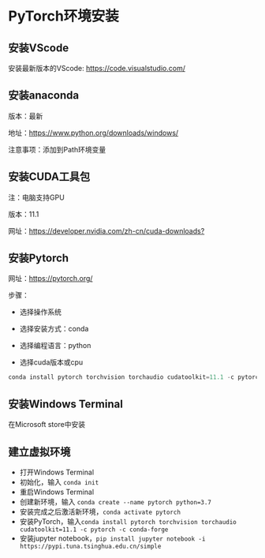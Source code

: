 # PyTorch环境安装

## 安装VScode

安装最新版本的VScode: <https://code.visualstudio.com/>

## 安装anaconda

版本：最新

地址：<https://www.python.org/downloads/windows/>

注意事项：添加到Path环境变量

## 安装CUDA工具包

注：电脑支持GPU

版本：11.1

网址：<https://developer.nvidia.com/zh-cn/cuda-downloads?>

## 安装Pytorch

网址：<https://pytorch.org/>

步骤：

- 选择操作系统

- 选择安装方式：conda
  
- 选择编程语言：python

- 选择cuda版本或cpu

```python
conda install pytorch torchvision torchaudio cudatoolkit=11.1 -c pytorch -c conda-forge
```

## 安装Windows Terminal

在Microsoft store中安装

## 建立虚拟环境

- 打开Windows Terminal
- 初始化，输入 `conda init`
- 重启Windows Terminal
- 创建新环境，输入 `conda create --name pytorch python=3.7`
- 安装完成之后激活新环境，`conda activate pytorch`
- 安装PyTorch，输入`conda install pytorch torchvision torchaudio cudatoolkit=11.1 -c pytorch -c conda-forge`
- 安装jupyter notebook，`pip install jupyter notebook -i https://pypi.tuna.tsinghua.edu.cn/simple`